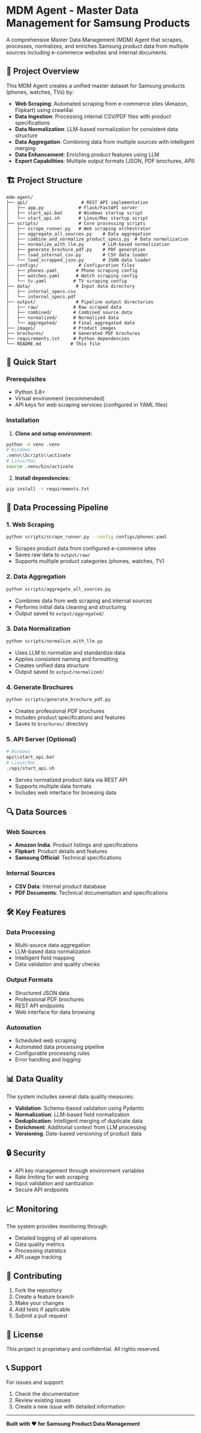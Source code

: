 # MDM Agent - Master Data Management for Samsung Products

A comprehensive Master Data Management (MDM) Agent that scrapes, processes, normalizes, and enriches Samsung product data from multiple sources including e-commerce websites and internal documents.

## 🎯 Project Overview

This MDM Agent creates a unified master dataset for Samsung products (phones, watches, TVs) by:

- **Web Scraping**: Automated scraping from e-commerce sites (Amazon, Flipkart) using crawl4ai
- **Data Ingestion**: Processing internal CSV/PDF files with product specifications
- **Data Normalization**: LLM-based normalization for consistent data structure
- **Data Aggregation**: Combining data from multiple sources with intelligent merging
- **Data Enhancement**: Enriching product features using LLM
- **Export Capabilities**: Multiple output formats (JSON, PDF brochures, API)

## 🏗️ Project Structure

```
mdm-agent/
├── api/                    # REST API implementation
│   ├── app.py             # Flask/FastAPI server
│   ├── start_api.bat      # Windows startup script
│   └── start_api.sh       # Linux/Mac startup script
├── scripts/               # Core processing scripts
│   ├── scrape_runner.py   # Web scraping orchestrator
│   ├── aggregate_all_sources.py    # Data aggregation
│   ├── combine_and_normalize_product_specs.py  # Data normalization
│   ├── normalize_with_llm.py       # LLM-based normalization
│   ├── generate_brochure_pdf.py    # PDF generation
│   ├── load_internal_csv.py        # CSV data loader
│   └── load_scrapped_json.py       # JSON data loader
├── configs/               # Configuration files
│   ├── phones.yaml       # Phone scraping config
│   ├── watches.yaml      # Watch scraping config
│   └── tv.yaml          # TV scraping config
├── data/                 # Input data directory
│   ├── internal_specs.csv
│   └── internal_specs.pdf
├── output/               # Pipeline output directories
│   ├── raw/             # Raw scraped data
│   ├── combined/        # Combined source data
│   ├── normalized/      # Normalized data
│   └── aggregated/      # Final aggregated data
├── images/              # Product images
├── brochures/           # Generated PDF brochures
├── requirements.txt     # Python dependencies
└── README.md           # This file
```

## 🚀 Quick Start

### Prerequisites

- Python 3.8+
- Virtual environment (recommended)
- API keys for web scraping services (configured in YAML files)

### Installation

1. **Clone and setup environment:**
```bash
python -m venv .venv
# Windows
.venv\\Scripts\\activate
# Linux/Mac
source .venv/bin/activate
```

2. **Install dependencies:**
```bash
pip install -r requirements.txt
```

## 🔄 Data Processing Pipeline

### 1. Web Scraping
```bash
python scripts/scrape_runner.py --config configs/phones.yaml
```
- Scrapes product data from configured e-commerce sites
- Saves raw data to `output/raw/`
- Supports multiple product categories (phones, watches, TV)

### 2. Data Aggregation
```bash
python scripts/aggregate_all_sources.py
```
- Combines data from web scraping and internal sources
- Performs initial data cleaning and structuring
- Output saved to `output/aggregated/`

### 3. Data Normalization
```bash
python scripts/normalize_with_llm.py
```
- Uses LLM to normalize and standardize data
- Applies consistent naming and formatting
- Creates unified data structure
- Output saved to `output/normalized/`

### 4. Generate Brochures
```bash
python scripts/generate_brochure_pdf.py
```
- Creates professional PDF brochures
- Includes product specifications and features
- Saves to `brochures/` directory

### 5. API Server (Optional)
```bash
# Windows
api\\start_api.bat
# Linux/Mac
./api/start_api.sh
```
- Serves normalized product data via REST API
- Supports multiple data formats
- Includes web interface for browsing data

## 🔍 Data Sources

### Web Sources
- **Amazon India**: Product listings and specifications
- **Flipkart**: Product details and features
- **Samsung Official**: Technical specifications

### Internal Sources
- **CSV Data**: Internal product database
- **PDF Documents**: Technical documentation and specifications

## 🛠️ Key Features

### Data Processing
- Multi-source data aggregation
- LLM-based data normalization
- Intelligent field mapping
- Data validation and quality checks

### Output Formats
- Structured JSON data
- Professional PDF brochures
- REST API endpoints
- Web interface for data browsing

### Automation
- Scheduled web scraping
- Automated data processing pipeline
- Configurable processing rules
- Error handling and logging

## 📊 Data Quality

The system includes several data quality measures:

- **Validation**: Schema-based validation using Pydantic
- **Normalization**: LLM-based field normalization
- **Deduplication**: Intelligent merging of duplicate data
- **Enrichment**: Additional context from LLM processing
- **Versioning**: Date-based versioning of product data

## 🔒 Security

- API key management through environment variables
- Rate limiting for web scraping
- Input validation and sanitization
- Secure API endpoints

## 📈 Monitoring

The system provides monitoring through:

- Detailed logging of all operations
- Data quality metrics
- Processing statistics
- API usage tracking

## 🤝 Contributing

1. Fork the repository
2. Create a feature branch
3. Make your changes
4. Add tests if applicable
5. Submit a pull request

## 📝 License

This project is proprietary and confidential. All rights reserved.

## 📞 Support

For issues and support:
1. Check the documentation
2. Review existing issues
3. Create a new issue with detailed information

---

**Built with ❤️ for Samsung Product Data Management**
